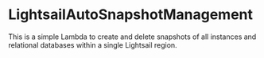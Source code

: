 # LightsailAutoSnapshotManagement
This is a simple Lambda to create and delete snapshots of all instances and relational databases within a single Lightsail region.
